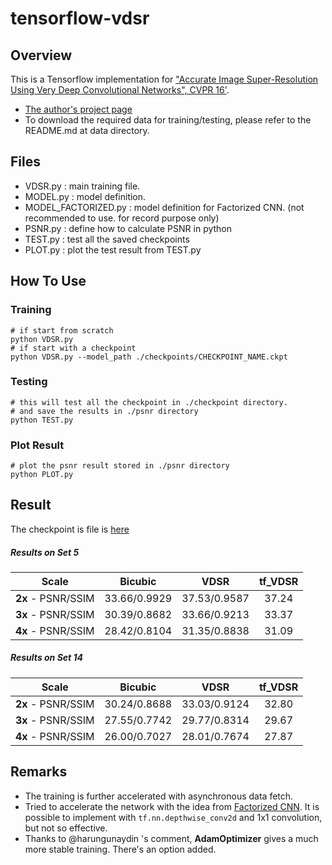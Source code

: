 # tensorflow-vdsr

## Overview
This is a Tensorflow implementation for ["Accurate Image Super-Resolution Using Very Deep Convolutional Networks", CVPR 16'](http://cv.snu.ac.kr/research/VDSR/VDSR_CVPR2016.pdf).
- [The author's project page](http://cv.snu.ac.kr/research/VDSR/)
- To download the required data for training/testing, please refer to the README.md at data directory.

## Files
- VDSR.py : main training file.
- MODEL.py : model definition.
- MODEL_FACTORIZED.py : model definition for Factorized CNN. (not recommended to use. for record purpose only)
- PSNR.py : define how to calculate PSNR in python
- TEST.py : test all the saved checkpoints
- PLOT.py : plot the test result from TEST.py

## How To Use
### Training
```shell
# if start from scratch
python VDSR.py
# if start with a checkpoint
python VDSR.py --model_path ./checkpoints/CHECKPOINT_NAME.ckpt
```
### Testing
```shell
# this will test all the checkpoint in ./checkpoint directory.
# and save the results in ./psnr directory
python TEST.py
```
### Plot Result
```shell
# plot the psnr result stored in ./psnr directory
python PLOT.py
```

## Result
The checkpoint is file is [here](https://drive.google.com/file/d/0B4KsMpU0BeosbDB2NllZZkdvY1U/view?usp=sharing)
##### Results on Set 5

|  Scale    | Bicubic | VDSR | tf_VDSR |
|:---------:|:-------:|:----:|:-------:|
| **2x** - PSNR/SSIM|   33.66/0.9929	|   37.53/0.9587	|  37.24 |
| **3x** - PSNR/SSIM|   30.39/0.8682	|   33.66/0.9213	|  33.37 |
| **4x** - PSNR/SSIM|   28.42/0.8104	|   31.35/0.8838	|  31.09 |

##### Results on Set 14

|  Scale    | Bicubic | VDSR | tf_VDSR |
|:---------:|:-------:|:----:|:-------:|
| **2x** - PSNR/SSIM|   30.24/0.8688	|   33.03/0.9124	| 32.80 |
| **3x** - PSNR/SSIM|   27.55/0.7742	|   29.77/0.8314	| 29.67 |
| **4x** - PSNR/SSIM|   26.00/0.7027	|   28.01/0.7674	| 27.87 |

## Remarks
- The training is further accelerated with asynchronous data fetch.
- Tried to accelerate the network with the idea from [Factorized CNN](https://128.84.21.199/pdf/1608.04337v1.pdf). It is possible to implement with `tf.nn.depthwise_conv2d` and 1x1 convolution, but not so effective.
- Thanks to @harungunaydin 's comment, **AdamOptimizer** gives a much more stable training. There's an option added.
